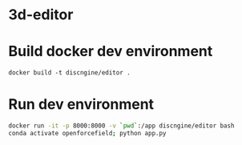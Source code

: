 # 3d-editor

# Build docker dev environment

`docker build -t discngine/editor .`

# Run dev environment

```bash
docker run -it -p 8000:8000 -v `pwd`:/app discngine/editor bash
conda activate openforcefield; python app.py
```

